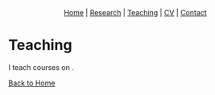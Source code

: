 <div style="text-align: center; margin-bottom: 20px;">
  <a href="index.md">Home</a> |
  <a href="research.md">Research</a> |
  <a href="teaching.md">Teaching</a> |
  <a href="cv.md">CV</a> |
  <a href="contact.md">Contact</a>
</div>

# Teaching

I teach courses on .

[Back to Home](index.md)
